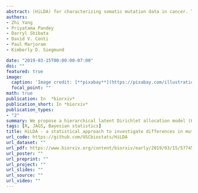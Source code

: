 ```yaml
---
abstract: (HiLDA) for characterizing somatic mutation data in cancer. The method allows us to infer mutational patterns and their relative frequencies in a set of tumor mutational catalogs and to compare the estimated frequencies between tumor sets. We apply our method to somatic mutations in colon cancer with mutations classified by the time of occurrence, before or after tumor initiation. Applying the methods to 16 colon cancers, we found significant associations between the relative frequencies of mutational patterns and the time of occurrence of mutations. Our novel method provides higher statistical power for detecting differences in mutational signatures.
authors:
- Zhi Yang
- Priyatama Pandey
- Darryl Shibata
- David V. Conti
- Paul Marjoram
- Kimberly D. Siegmund

date: "2019-03-15T00:00:00-07:00"
doi: ""
featured: true
image:
  caption: 'Image credit: [**pixabay**](https://pixabay.com/illustrations/dna-genetic-material-helix-proteins-3539309/)'
  focal_point: ""
math: true
publication: In  *biorxiv*
publication_short: In *biorxiv*
publication_types:
- "2"
summary: We propose a hierarchical latent Dirichlet allocation model (HiLDA) for characterizing somatic mutation data in cancer. The method allows us to infer mutational patterns and their relative frequencies in a set of tumor mutational catalogs and to compare the estimated frequencies between tumor sets. 
tags: [R, JAGS, Bayesian statistics]
title: HiLDA - a statistical approach to investigate differences in mutational signatures
url_code: https://github.com/USCbiostats/HiLDA
url_dataset: ""
url_pdf: https://www.biorxiv.org/content/biorxiv/early/2019/03/15/577452.full-text.pdf
url_poster: ""
url_preprint: ""
url_project: ""
url_slides: ""
url_source: ""
url_video: ""
---
```


